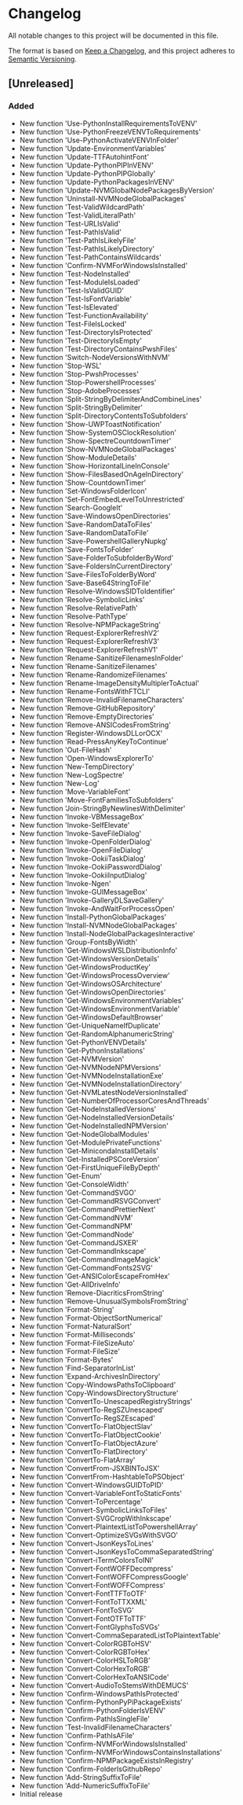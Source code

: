 # Changelog
All notable changes to this project will be documented in this file.

The format is based on [Keep a Changelog](https://keepachangelog.com/en/1.0.0/),
and this project adheres to [Semantic Versioning](https://semver.org/spec/v2.0.0.html).

## [Unreleased]
### Added
- New function 'Use-PythonInstallRequirementsToVENV'
- New function 'Use-PythonFreezeVENVToRequirements'
- New function 'Use-PythonActivateVENVInFolder'
- New function 'Update-EnvironmentVariables'
- New function 'Update-TTFAutohintFont'
- New function 'Update-PythonPIPInVENV'
- New function 'Update-PythonPIPGlobally'
- New function 'Update-PythonPackagesInVENV'
- New function 'Update-NVMGlobalNodePackagesByVersion'
- New function 'Uninstall-NVMNodeGlobalPackages'
- New function 'Test-ValidWildcardPath'
- New function 'Test-ValidLiteralPath'
- New function 'Test-URLIsValid'
- New function 'Test-PathIsValid'
- New function 'Test-PathIsLikelyFile'
- New function 'Test-PathIsLikelyDirectory'
- New function 'Test-PathContainsWildcards'
- New function 'Confirm-NVMForWindowsIsInstalled'
- New function 'Test-NodeInstalled'
- New function 'Test-ModuleIsLoaded'
- New function 'Test-IsValidGUID'
- New function 'Test-IsFontVariable'
- New function 'Test-IsElevated'
- New function 'Test-FunctionAvailability'
- New function 'Test-FileIsLocked'
- New function 'Test-DirectoryIsProtected'
- New function 'Test-DirectoryIsEmpty'
- New function 'Test-DirectoryContainsPwshFiles'
- New function 'Switch-NodeVersionsWithNVM'
- New function 'Stop-WSL'
- New function 'Stop-PwshProcesses'
- New function 'Stop-PowershellProcesses'
- New function 'Stop-AdobeProcesses'
- New function 'Split-StringByDelimiterAndCombineLines'
- New function 'Split-StringByDelimiter'
- New function 'Split-DirectoryContentsToSubfolders'
- New function 'Show-UWPToastNotification'
- New function 'Show-SystemOSClockResolution'
- New function 'Show-SpectreCountdownTimer'
- New function 'Show-NVMNodeGlobalPackages'
- New function 'Show-ModuleDetails'
- New function 'Show-HorizontalLineInConsole'
- New function 'Show-FilesBasedOnAgeInDirectory'
- New function 'Show-CountdownTimer'
- New function 'Set-WindowsFolderIcon'
- New function 'Set-FontEmbedLevelToUnrestricted'
- New function 'Search-GoogleIt'
- New function 'Save-WindowsOpenDirectories'
- New function 'Save-RandomDataToFiles'
- New function 'Save-RandomDataToFile'
- New function 'Save-PowershellGalleryNupkg'
- New function 'Save-FontsToFolder'
- New function 'Save-FolderToSubfolderByWord'
- New function 'Save-FoldersInCurrentDirectory'
- New function 'Save-FilesToFolderByWord'
- New function 'Save-Base64StringToFile'
- New function 'Resolve-WindowsSIDToIdentifier'
- New function 'Resolve-SymbolicLinks'
- New function 'Resolve-RelativePath'
- New function 'Resolve-PathType'
- New function 'Resolve-NPMPackageString'
- New function 'Request-ExplorerRefreshV2'
- New function 'Request-ExplorerRefreshV3'
- New function 'Request-ExplorerRefreshV1'
- New function 'Rename-SanitizeFilenamesInFolder'
- New function 'Rename-SanitizeFilenames'
- New function 'Rename-RandomizeFilenames'
- New function 'Rename-ImageDensityMultiplerToActual'
- New function 'Rename-FontsWithFTCLI'
- New function 'Remove-InvalidFilenameCharacters'
- New function 'Remove-GitHubRepository'
- New function 'Remove-EmptyDirectories'
- New function 'Remove-ANSICodesFromString'
- New function 'Register-WindowsDLLorOCX'
- New function 'Read-PressAnyKeyToContinue'
- New function 'Out-FileHash'
- New function 'Open-WindowsExplorerTo'
- New function 'New-TempDirectory'
- New function 'New-LogSpectre'
- New function 'New-Log'
- New function 'Move-VariableFont'
- New function 'Move-FontFamiliesToSubfolders'
- New function 'Join-StringByNewlinesWithDelimiter'
- New function 'Invoke-VBMessageBox'
- New function 'Invoke-SelfElevate'
- New function 'Invoke-SaveFileDialog'
- New function 'Invoke-OpenFolderDialog'
- New function 'Invoke-OpenFileDialog'
- New function 'Invoke-OokiiTaskDialog'
- New function 'Invoke-OokiiPasswordDialog'
- New function 'Invoke-OokiiInputDialog'
- New function 'Invoke-Ngen'
- New function 'Invoke-GUIMessageBox'
- New function 'Invoke-GalleryDLSaveGallery'
- New function 'Invoke-AndWaitForProcessOpen'
- New function 'Install-PythonGlobalPackages'
- New function 'Install-NVMNodeGlobalPackages'
- New function 'Install-NodeGlobalPackagesInteractive'
- New function 'Group-FontsByWidth'
- New function 'Get-WindowsWSLDistributionInfo'
- New function 'Get-WindowsVersionDetails'
- New function 'Get-WindowsProductKey'
- New function 'Get-WindowsProcessOverview'
- New function 'Get-WindowsOSArchitecture'
- New function 'Get-WindowsOpenDirectories'
- New function 'Get-WindowsEnvironmentVariables'
- New function 'Get-WindowsEnvironmentVariable'
- New function 'Get-WindowsDefaultBrowser'
- New function 'Get-UniqueNameIfDuplicate'
- New function 'Get-RandomAlphanumericString'
- New function 'Get-PythonVENVDetails'
- New function 'Get-PythonInstallations'
- New function 'Get-NVMVersion'
- New function 'Get-NVMNodeNPMVersions'
- New function 'Get-NVMNodeInstallationExe'
- New function 'Get-NVMNodeInstallationDirectory'
- New function 'Get-NVMLatestNodeVersionInstalled'
- New function 'Get-NumberOfProcessorCoresAndThreads'
- New function 'Get-NodeInstalledVersions'
- New function 'Get-NodeInstalledVersionDetails'
- New function 'Get-NodeInstalledNPMVersion'
- New function 'Get-NodeGlobalModules'
- New function 'Get-ModulePrivateFunctions'
- New function 'Get-MinicondaInstallDetails'
- New function 'Get-InstalledPSCoreVersion'
- New function 'Get-FirstUniqueFileByDepth'
- New function 'Get-Enum'
- New function 'Get-ConsoleWidth'
- New function 'Get-CommandSVGO'
- New function 'Get-CommandRSVGConvert'
- New function 'Get-CommandPrettierNext'
- New function 'Get-CommandNVM'
- New function 'Get-CommandNPM'
- New function 'Get-CommandNode'
- New function 'Get-CommandJSXER'
- New function 'Get-CommandInkscape'
- New function 'Get-CommandImageMagick'
- New function 'Get-CommandFonts2SVG'
- New function 'Get-ANSIColorEscapeFromHex'
- New function 'Get-AllDriveInfo'
- New function 'Remove-DiacriticsFromString'
- New function 'Remove-UnusualSymbolsFromString'
- New function 'Format-String'
- New function 'Format-ObjectSortNumerical'
- New function 'Format-NaturalSort'
- New function 'Format-Milliseconds'
- New function 'Format-FileSizeAuto'
- New function 'Format-FileSize'
- New function 'Format-Bytes'
- New function 'Find-SeparatorInList'
- New function 'Expand-ArchivesInDirectory'
- New function 'Copy-WindowsPathsToClipboard'
- New function 'Copy-WindowsDirectoryStructure'
- New function 'ConvertTo-UnescapedRegistryStrings'
- New function 'ConvertTo-RegSZUnescaped'
- New function 'ConvertTo-RegSZEscaped'
- New function 'ConvertTo-FlatObjectSlav'
- New function 'ConvertTo-FlatObjectCookie'
- New function 'ConvertTo-FlatObjectAzure'
- New function 'ConvertTo-FlatDirectory'
- New function 'ConvertTo-FlatArray'
- New function 'ConvertFrom-JSXBINToJSX'
- New function 'ConvertFrom-HashtableToPSObject'
- New function 'Convert-WindowsGUIDToPID'
- New function 'Convert-VariableFontToStaticFonts'
- New function 'Convert-ToPercentage'
- New function 'Convert-SymbolicLinksToFiles'
- New function 'Convert-SVGCropWithInkscape'
- New function 'Convert-PlaintextListToPowershellArray'
- New function 'Convert-OptimizeSVGsWithSVGO'
- New function 'Convert-JsonKeysToLines'
- New function 'Convert-JsonKeysToCommaSeparatedString'
- New function 'Convert-iTermColorsToINI'
- New function 'Convert-FontWOFFDecompress'
- New function 'Convert-FontWOFFCompressGoogle'
- New function 'Convert-FontWOFFCompress'
- New function 'Convert-FontTTFToOTF'
- New function 'Convert-FontToTTXXML'
- New function 'Convert-FontToSVG'
- New function 'Convert-FontOTFToTTF'
- New function 'Convert-FontGlyphsToSVGs'
- New function 'Convert-CommaSeparatedListToPlaintextTable'
- New function 'Convert-ColorRGBToHSV'
- New function 'Convert-ColorRGBToHex'
- New function 'Convert-ColorHSLToRGB'
- New function 'Convert-ColorHexToRGB'
- New function 'Convert-ColorHexToANSICode'
- New function 'Convert-AudioToStemsWithDEMUCS'
- New function 'Confirm-WindowsPathIsProtected'
- New function 'Confirm-PythonPyPiPackageExists'
- New function 'Confirm-PythonFolderIsVENV'
- New function 'Confirm-PathIsSingleFile'
- New function 'Test-InvalidFilenameCharacters'
- New function 'Confirm-PathIsAFile'
- New function 'Confirm-NVMForWindowsIsInstalled'
- New function 'Confirm-NVMForWindowsContainsInstallations'
- New function 'Confirm-NPMPackageExistsInRegistry'
- New function 'Confirm-FolderIsGithubRepo'
- New function 'Add-StringSuffixToFile'
- New function 'Add-NumericSuffixToFile'
- Initial release


